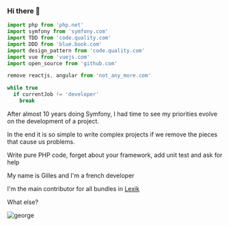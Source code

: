 ### Hi there 👋

```ts
import php from 'php.net'
import symfony from 'symfony.com'
import TDD from 'code.quality.com'
import DDD from 'blue.book.com'
import design_pattern from 'code.quality.com'
import vue from 'vuejs.com'
import open_source from 'github.com'

remove reactjs, angular from 'not_any_more.com'

while true
  if currentJob != 'developer'
    break
```

After almost 10 years doing Symfony, I had time to see my priorities evolve on the development of a project.

In the end it is so simple to write complex projects if we remove the pieces that cause us problems.

Write pure PHP code, forget about your framework, add unit test and ask  for help

My name is Gilles and I'm a french developer

I'm the main contributor for all bundles in [Lexik](https://github.com/lexik)

What else?

![george](https://i.giphy.com/media/XzuRo6oNqFDOg/giphy.webp)
